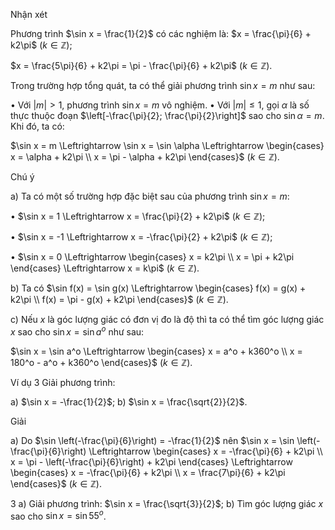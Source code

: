 Nhận xét

Phương trình $\sin x = \frac{1}{2}$ có các nghiệm là: $x = \frac{\pi}{6} + k2\pi$ $(k \in \mathbb{Z})$;

$x = \frac{5\pi}{6} + k2\pi = \pi - \frac{\pi}{6} + k2\pi$ $(k \in \mathbb{Z})$.

Trong trường hợp tổng quát, ta có thể giải phương trình $\sin x = m$ như sau:

• Với $|m| > 1$, phương trình $\sin x = m$ vô nghiệm.
• Với $|m| \leq 1$, gọi $\alpha$ là số thực thuộc đoạn $\left[-\frac{\pi}{2}; \frac{\pi}{2}\right]$ sao cho $\sin \alpha = m$. Khi đó, ta có:

$\sin x = m \Leftrightarrow \sin x = \sin \alpha \Leftrightarrow \begin{cases} x = \alpha + k2\pi \\ x = \pi - \alpha + k2\pi \end{cases}$ $(k \in \mathbb{Z})$.

Chú ý

a) Ta có một số trường hợp đặc biệt sau của phương trình $\sin x = m$:

• $\sin x = 1 \Leftrightarrow x = \frac{\pi}{2} + k2\pi$ $(k \in \mathbb{Z})$;

• $\sin x = -1 \Leftrightarrow x = -\frac{\pi}{2} + k2\pi$ $(k \in \mathbb{Z})$;

• $\sin x = 0 \Leftrightarrow \begin{cases} x = k2\pi \\ x = \pi + k2\pi \end{cases} \Leftrightarrow x = k\pi$ $(k \in \mathbb{Z})$.

b) Ta có $\sin f(x) = \sin g(x) \Leftrightarrow \begin{cases} f(x) = g(x) + k2\pi \\ f(x) = \pi - g(x) + k2\pi \end{cases}$ $(k \in \mathbb{Z})$.

c) Nếu $x$ là góc lượng giác có đơn vị đo là độ thì ta có thể tìm góc lượng giác $x$ sao cho $\sin x = \sin a^o$ như sau:

$\sin x = \sin a^o \Leftrightarrow \begin{cases} x = a^o + k360^o \\ x = 180^o - a^o + k360^o \end{cases}$ $(k \in \mathbb{Z})$.

Ví dụ 3 Giải phương trình:

a) $\sin x = -\frac{1}{2}$; b) $\sin x = \frac{\sqrt{2}}{2}$.

Giải

a) Do $\sin \left(-\frac{\pi}{6}\right) = -\frac{1}{2}$ nên $\sin x = \sin \left(-\frac{\pi}{6}\right) \Leftrightarrow \begin{cases} x = -\frac{\pi}{6} + k2\pi \\ x = \pi - \left(-\frac{\pi}{6}\right) + k2\pi \end{cases} \Leftrightarrow \begin{cases} x = -\frac{\pi}{6} + k2\pi \\ x = \frac{7\pi}{6} + k2\pi \end{cases}$ $(k \in \mathbb{Z})$.

3
a) Giải phương trình:
$\sin x = \frac{\sqrt{3}}{2}$;
b) Tìm góc lượng giác $x$ sao cho $\sin x = \sin 55^o$.